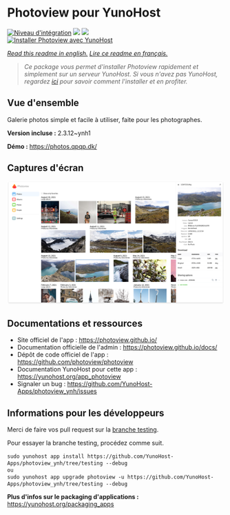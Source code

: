 # Photoview pour YunoHost

[![Niveau d'intégration](https://dash.yunohost.org/integration/photoview.svg)](https://dash.yunohost.org/appci/app/photoview) ![](https://ci-apps.yunohost.org/ci/badges/photoview.status.svg) ![](https://ci-apps.yunohost.org/ci/badges/photoview.maintain.svg)  
[![Installer Photoview avec YunoHost](https://install-app.yunohost.org/install-with-yunohost.svg)](https://install-app.yunohost.org/?app=photoview)

*[Read this readme in english.](./README.md)*
*[Lire ce readme en français.](./README_fr.md)*

> *Ce package vous permet d'installer Photoview rapidement et simplement sur un serveur YunoHost.
Si vous n'avez pas YunoHost, regardez [ici](https://yunohost.org/#/install) pour savoir comment l'installer et en profiter.*

## Vue d'ensemble

Galerie photos simple et facile à utiliser, faite pour les photographes.


**Version incluse :** 2.3.12~ynh1

**Démo :** https://photos.qpqp.dk/

## Captures d'écran

![](./doc/screenshots/screenshot1.png)

## Documentations et ressources

* Site officiel de l'app : https://photoview.github.io/
* Documentation officielle de l'admin : https://photoview.github.io/docs/
* Dépôt de code officiel de l'app : https://github.com/photoview/photoview
* Documentation YunoHost pour cette app : https://yunohost.org/app_photoview
* Signaler un bug : https://github.com/YunoHost-Apps/photoview_ynh/issues

## Informations pour les développeurs

Merci de faire vos pull request sur la [branche testing](https://github.com/YunoHost-Apps/photoview_ynh/tree/testing).

Pour essayer la branche testing, procédez comme suit.
```
sudo yunohost app install https://github.com/YunoHost-Apps/photoview_ynh/tree/testing --debug
ou
sudo yunohost app upgrade photoview -u https://github.com/YunoHost-Apps/photoview_ynh/tree/testing --debug
```

**Plus d'infos sur le packaging d'applications :** https://yunohost.org/packaging_apps
